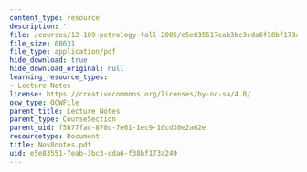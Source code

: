 ```yaml
---
content_type: resource
description: ''
file: /courses/12-109-petrology-fall-2005/e5e835517eab3bc3cda6f38bf173a249_Nov8notes.pdf
file_size: 68631
file_type: application/pdf
hide_download: true
hide_download_original: null
learning_resource_types:
- Lecture Notes
license: https://creativecommons.org/licenses/by-nc-sa/4.0/
ocw_type: OCWFile
parent_title: Lecture Notes
parent_type: CourseSection
parent_uid: f5b77fac-870c-7e61-1ec9-10cd30e2a62e
resourcetype: Document
title: Nov8notes.pdf
uid: e5e83551-7eab-3bc3-cda6-f38bf173a249
---
```

